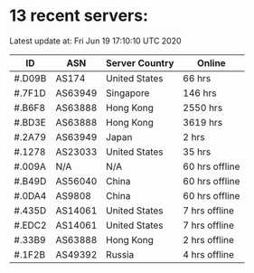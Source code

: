 # 13 recent servers:

Latest update at: Fri Jun 19 17:10:10 UTC 2020

| ID | ASN | Server Country | Online |
| -- | --- | -------------- | ------ |
| #.D09B | AS174 | United States | 66 hrs |
| #.7F1D | AS63949 | Singapore | 146 hrs |
| #.B6F8 | AS63888 | Hong Kong | 2550 hrs |
| #.BD3E | AS63888 | Hong Kong | 3619 hrs |
| #.2A79 | AS63949 | Japan | 2 hrs |
| #.1278 | AS23033 | United States | 35 hrs |
| #.009A | N/A | N/A | 60 hrs offline |
| #.B49D | AS56040 | China | 60 hrs offline |
| #.0DA4 | AS9808 | China | 60 hrs offline |
| #.435D | AS14061 | United States | 7 hrs offline |
| #.EDC2 | AS14061 | United States | 7 hrs offline |
| #.33B9 | AS63888 | Hong Kong | 2 hrs offline |
| #.1F2B | AS49392 | Russia | 4 hrs offline |

